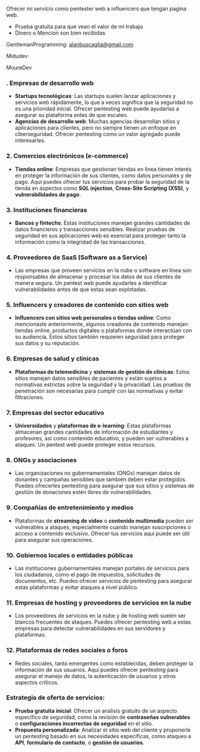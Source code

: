 Ofrecer mi servicio como pentester web a influencers que tengan pagina web.
- Prueba gratuita para que vean el valor de mi trabajo
- Dinero o Mencion son bien recibidas

GentlemanProgramming: [alanbuscaglia@gmail.com](mailto:alanbuscaglia@gmail.com)

Midudev:

MoureDev









### . **Empresas de desarrollo web**

- **Startups tecnológicas**: Las startups suelen lanzar aplicaciones y servicios web rápidamente, lo que a veces significa que la seguridad no es una prioridad inicial. Ofrecer pentesting web puede ayudarlas a asegurar su plataforma antes de que escalen.
- **Agencias de desarrollo web**: Muchas agencias desarrollan sitios y aplicaciones para clientes, pero no siempre tienen un enfoque en ciberseguridad. Ofrecer pentesting como un valor agregado puede interesarles.

### 2. **Comercios electrónicos (e-commerce)**

- **Tiendas online**: Empresas que gestionan tiendas en línea tienen interés en proteger la información de sus clientes, como datos personales y de pago. Aquí puedes ofrecer tus servicios para probar la seguridad de la tienda en aspectos como **SQL injection**, **Cross-Site Scripting (XSS)**, y **vulnerabilidades de pago**.

### 3. **Instituciones financieras**

- **Bancos y fintechs**: Estas instituciones manejan grandes cantidades de datos financieros y transacciones sensibles. Realizar pruebas de seguridad en sus aplicaciones web es esencial para proteger tanto la información como la integridad de las transacciones.

### 4. **Proveedores de SaaS (Software as a Service)**

- Las empresas que proveen servicios en la nube o software en línea son responsables de almacenar y procesar los datos de sus clientes de manera segura. Un pentest web puede ayudarles a identificar vulnerabilidades antes de que estas sean explotadas.

### 5. **Influencers y creadores de contenido con sitios web**

- **Influencers con sitios web personales o tiendas online**: Como mencionaste anteriormente, algunos creadores de contenido manejan tiendas online, productos digitales o plataformas donde interactúan con su audiencia. Estos sitios también requieren seguridad para proteger sus datos y su reputación.

### 6. **Empresas de salud y clínicas**

- **Plataformas de telemedicina** y **sistemas de gestión de clínicas**: Estos sitios manejan datos sensibles de pacientes y están sujetos a normativas estrictas sobre la seguridad y la privacidad. Las pruebas de penetración son necesarias para cumplir con las normativas y evitar filtraciones.

### 7. **Empresas del sector educativo**

- **Universidades** y **plataformas de e-learning**: Estas plataformas almacenan grandes cantidades de información de estudiantes y profesores, así como contenido educativo, y pueden ser vulnerables a ataques. Un pentest web puede proteger estos recursos.

### 8. **ONGs y asociaciones**

- Las organizaciones no gubernamentales (ONGs) manejan datos de donantes y campañas sensibles que también deben estar protegidos. Puedes ofrecerles pentesting para asegurar que sus sitios y sistemas de gestión de donaciones estén libres de vulnerabilidades.

### 9. **Compañías de entretenimiento y medios**

- Plataformas de **streaming de video** o **contenido multimedia** pueden ser vulnerables a ataques, especialmente cuando manejan suscripciones o acceso a contenido exclusivo. Ofrecer tus servicios aquí puede ser útil para asegurar sus operaciones.

### 10. **Gobiernos locales o entidades públicas**

- Las instituciones gubernamentales manejan portales de servicios para los ciudadanos, como el pago de impuestos, solicitudes de documentos, etc. Puedes ofrecer servicios de pentesting para asegurar estas plataformas y evitar ataques a nivel público.

### 11. **Empresas de hosting y proveedores de servicios en la nube**

- Los proveedores de servicios en la nube y de hosting web suelen ser blancos frecuentes de ataques. Puedes ofrecer pentesting web a estas empresas para detectar vulnerabilidades en sus servidores y plataformas.

### 12. **Plataformas de redes sociales o foros**

- Redes sociales, tanto emergentes como establecidas, deben proteger la información de sus usuarios. Aquí puedes ofrecer pentesting para asegurar el manejo de datos, la autenticación de usuarios y otros aspectos críticos.

### Estrategia de oferta de servicios:

- **Prueba gratuita inicial**: Ofrecer un análisis gratuito de un aspecto específico de seguridad, como la revisión de **contraseñas vulnerables** o **configuraciones incorrectas de seguridad** en el sitio.
- **Propuesta personalizada**: Analizar el sitio web del cliente y proponerle un pentesting basado en sus necesidades específicas, como ataques a **API**, **formulario de contacto**, o **gestión de usuarios**.
